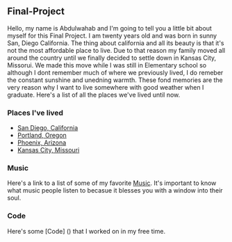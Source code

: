## Final-Project
  Hello, my name is Abdulwahab and I'm going to tell you a little bit about myself for this Final Project. I am twenty years old and was born in sunny San, Diego California. The thing about california and all its beauty is that it's not the most affordable place to live. Due to that reason my family moved all around the country until we finally decided to settle down in Kansas City, Missorui. We made this move while I was still in Elementary school so although I dont remember much of where we previously lived, I do remeber the constant sunshine and unedning warmth. These fond memories are the very reason why I want to live somewhere with good weather when I graduate. Here's a list of all the places we've lived until now.
  ### Places I've lived
  - [San Diego, California](https://www.google.com/url?sa=t&rct=j&q=&esrc=s&source=web&cd=&cad=rja&uact=8&ved=2ahUKEwiphfztpNTwAhVKBs0KHcNTDTkQFjAAegQIBBAD&url=https%3A%2F%2Fen.wikipedia.org%2Fwiki%2FSan_Diego&usg=AOvVaw0j6qUoDKVdEOnEEV6Cxeyc)
  - [Portland, Oregon](https://www.google.com/url?sa=t&rct=j&q=&esrc=s&source=web&cd=&cad=rja&uact=8&ved=2ahUKEwi1kderpdTwAhUWbs0KHVqgC7wQFjASegQIBBAD&url=https%3A%2F%2Fen.wikipedia.org%2Fwiki%2FPortland%2C_Oregon&usg=AOvVaw1NotI6AV5s3OFlMIvKQ588)
  - [Phoenix, Arizona](https://www.google.com/url?sa=t&rct=j&q=&esrc=s&source=web&cd=&cad=rja&uact=8&ved=2ahUKEwiu7Zy2pdTwAhVTG80KHXUlBK4QFjAKegQIBRAD&url=https%3A%2F%2Fen.wikipedia.org%2Fwiki%2FPhoenix%2C_Arizona&usg=AOvVaw1Tc5oljI2TWDkwjK3voJkS)
  - [Kansas City, Missouri](https://www.google.com/url?sa=t&rct=j&q=&esrc=s&source=web&cd=&cad=rja&uact=8&ved=2ahUKEwjHnLjCpdTwAhUOQ80KHc43ADQQFjAJegQIBhAD&url=https%3A%2F%2Fen.wikipedia.org%2Fwiki%2FKansas_City%2C_Missouri&usg=AOvVaw1fkj7AqfHV6pqGjVn5Ep1b)
### Music
  Here's a link to a list of some of my favorite [Music](Favoritemusic.md). It's important to know what music people listen to becasue it blesses you with a window into their soul.
### Code
  Here's some [Code] () that I worked on in my free time.

